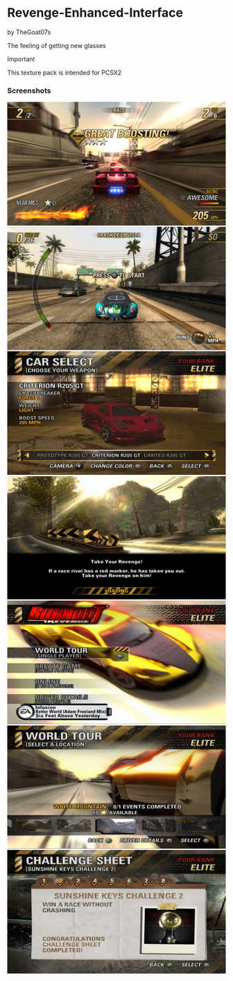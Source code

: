 # Revenge-Enhanced-Interface
by TheGoat07s

The feeling of getting new glasses

> [!IMPORTANT]
> This texture pack is intended for PCSX2
> 

### Screenshots
![](screenshots/Gameplay.png)
![](screenshots/Crash.png)
![](screenshots/Garage.png)
![](screenshots/Loading.png)
![](screenshots/Main%20Menu.png)
![](screenshots/Crash%20Nav.png)
![](screenshots/Challenge.png)
